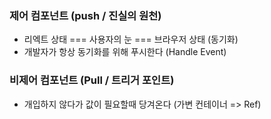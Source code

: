 ### 제어 컴포넌트 (push / 진실의 원천)
- 리엑트 상태 === 사용자의 눈 === 브라우저 상태 (동기화)
- 개발자가 항상 동기화를 위해 푸시한다
(Handle Event)

### 비제어 컴포넌트 (Pull / 트리거 포인트)
- 개입하지 않다가 값이 필요할때 당겨온다
(가변 컨테이너 => Ref)